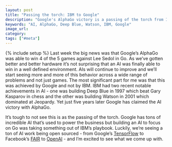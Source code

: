 ```yaml
---
layout: post
title: "Passing the torch: IBM to Google"
description: "Google's AlphaGo victory is a passing of the torch from IBM to Google."
keywords: "AI, AlphaGo, Deep Blue, Watson, IBM, Google"
image_url:
category:
tags: ["#meta"]
---
```

{% include setup %}
Last week the big news was that Google’s AlphaGo was able to win 4 of the 5 games against Lee Sedol in Go. As we’ve gotten better and better hardware it’s not surprising that an AI was finally able to win in a well defined environment. AIs will continue to improve and we’ll start seeing more and more of this behavior across a wide range of problems and not just games. The most significant part for me was that this was achieved by Google and not by IBM. IBM had two recent notable achievements in AI - one was building Deep Blue in 1997 which beat Gary Kasparov in chess and the other was building Watson in 2001 which dominated at Jeopardy. Yet just five years later Google has claimed the AI victory with AlphaGo.

It’s tough to not see this is as the passing of the torch. Google has tons of incredible AI that’s used to power the business but building an AI to focus on Go was taking something out of IBM’s playbook. Luckily, we’re seeing a ton of AI work being open sourced - from Google’s [TensorFlow](https://www.tensorflow.org/) to Facebook’s [FAIR](https://research.facebook.com/blog/fair-open-sources-deep-learning-modules-for-torch/) to [OpenAI](https://openai.com/blog/introducing-openai/) - and I’m excited to see what we come up with.
